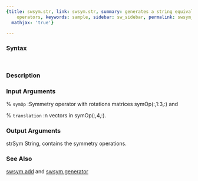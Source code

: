 ```yaml
---
{title: swsym.str, link: swsym.str, summary: generates a string equivalent of symmetry
    operators, keywords: sample, sidebar: sw_sidebar, permalink: swsym_str.html, folder: swsym,
  mathjax: 'true'}

---
```


### Syntax

` `

### Description



### Input Arguments

% `symOp`
:Symmetry operator with rotations matrices symOp(:,1:3,:) and

% `translation`
:n vectors in symOp(:,4,:).

### Output Arguments

strSym    String, contains the symmetry operations.

### See Also

[swsym.add](swsym_add.html) and [swsym.generator](swsym_generator.html)

